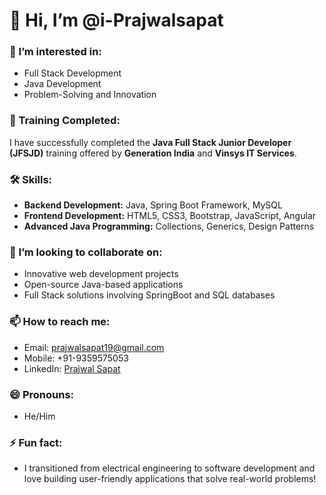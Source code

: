 # 👋 Hi, I’m @i-Prajwalsapat

### 👀 I’m interested in:
- Full Stack Development
- Java Development
- Problem-Solving and Innovation

### 🌟 Training Completed:
I have successfully completed the **Java Full Stack Junior Developer (JFSJD)**  training offered by **Generation India** and **Vinsys IT Services**.

### 🛠 Skills:
- **Backend Development:**  Java, Spring Boot Framework, MySQL
- **Frontend Development:** HTML5, CSS3, Bootstrap, JavaScript, Angular
- **Advanced Java Programming:** Collections, Generics, Design Patterns

### 💞️ I’m looking to collaborate on:
- Innovative web development projects
- Open-source Java-based applications
- Full Stack solutions involving SpringBoot and SQL databases

### 📫 How to reach me:
- Email: [prajwalsapat19@gmail.com](mailto:prajwalsapat19@gmail.com)
- Mobile: +91-9359575053
- LinkedIn: [Prajwal Sapat](https://www.linkedin.com/in/prajwal-sapat-8633b5288/)

### 😄 Pronouns:
- He/Him

### ⚡ Fun fact:
- I transitioned from electrical engineering to software development and love building user-friendly applications that solve real-world problems!
